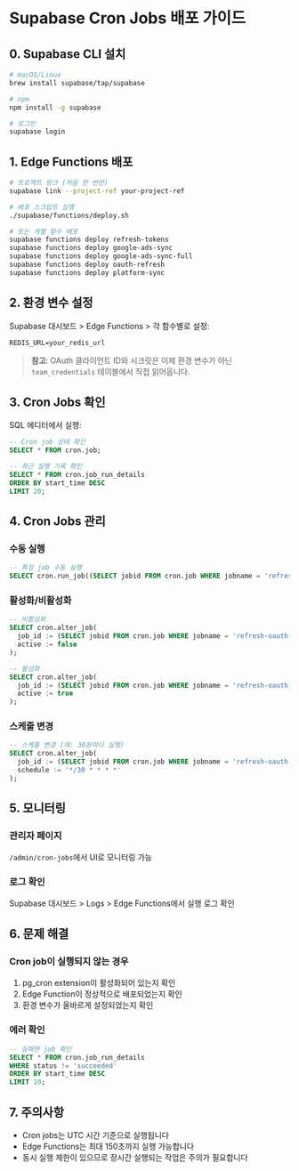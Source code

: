 # Supabase Cron Jobs 배포 가이드

## 0. Supabase CLI 설치

```bash
# macOS/Linux
brew install supabase/tap/supabase

# npm
npm install -g supabase

# 로그인
supabase login
```

## 1. Edge Functions 배포

```bash
# 프로젝트 링크 (처음 한 번만)
supabase link --project-ref your-project-ref

# 배포 스크립트 실행
./supabase/functions/deploy.sh

# 또는 개별 함수 배포
supabase functions deploy refresh-tokens
supabase functions deploy google-ads-sync
supabase functions deploy google-ads-sync-full
supabase functions deploy oauth-refresh
supabase functions deploy platform-sync
```

## 2. 환경 변수 설정

Supabase 대시보드 > Edge Functions > 각 함수별로 설정:

```
REDIS_URL=your_redis_url
```

> **참고**: OAuth 클라이언트 ID와 시크릿은 이제 환경 변수가 아닌 `team_credentials` 테이블에서 직접 읽어옵니다.

## 3. Cron Jobs 확인

SQL 에디터에서 실행:

```sql
-- Cron job 상태 확인
SELECT * FROM cron.job;

-- 최근 실행 기록 확인
SELECT * FROM cron.job_run_details
ORDER BY start_time DESC
LIMIT 20;
```

## 4. Cron Jobs 관리

### 수동 실행

```sql
-- 특정 job 수동 실행
SELECT cron.run_job((SELECT jobid FROM cron.job WHERE jobname = 'refresh-oauth-tokens'));
```

### 활성화/비활성화

```sql
-- 비활성화
SELECT cron.alter_job(
  job_id := (SELECT jobid FROM cron.job WHERE jobname = 'refresh-oauth-tokens'),
  active := false
);

-- 활성화
SELECT cron.alter_job(
  job_id := (SELECT jobid FROM cron.job WHERE jobname = 'refresh-oauth-tokens'),
  active := true
);
```

### 스케줄 변경

```sql
-- 스케줄 변경 (예: 30분마다 실행)
SELECT cron.alter_job(
  job_id := (SELECT jobid FROM cron.job WHERE jobname = 'refresh-oauth-tokens'),
  schedule := '*/30 * * * *'
);
```

## 5. 모니터링

### 관리자 페이지

`/admin/cron-jobs`에서 UI로 모니터링 가능

### 로그 확인

Supabase 대시보드 > Logs > Edge Functions에서 실행 로그 확인

## 6. 문제 해결

### Cron job이 실행되지 않는 경우

1. pg_cron extension이 활성화되어 있는지 확인
2. Edge Function이 정상적으로 배포되었는지 확인
3. 환경 변수가 올바르게 설정되었는지 확인

### 에러 확인

```sql
-- 실패한 job 확인
SELECT * FROM cron.job_run_details
WHERE status != 'succeeded'
ORDER BY start_time DESC
LIMIT 10;
```

## 7. 주의사항

- Cron jobs는 UTC 시간 기준으로 실행됩니다
- Edge Functions는 최대 150초까지 실행 가능합니다
- 동시 실행 제한이 있으므로 장시간 실행되는 작업은 주의가 필요합니다
